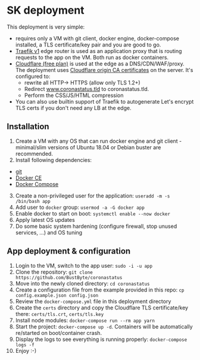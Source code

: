 # SK deployment

This deployment is very simple:
* requires only a VM with git client, docker engine, docker-compose installed, a TLS certificate/key pair and you are good to go.
* [Traefik v1](https://traefik.io/) edge router is used as an application proxy that is routing requests to the app on the VM. Both run as docker containers.
* [Cloudflare (free plan)](https://support.cloudflare.com/hc/en-us/articles/115000479507-Managing-Cloudflare-Origin-CA-certificates) is used at the edge as a DNS/CDN/WAF/proxy. The deployment uses [Cloudflare origin CA certificates](https://support.cloudflare.com/hc/en-us/articles/115000479507-Managing-Cloudflare-Origin-CA-certificates) on the server. It's configured to:
  * rewrite all HTTP-> HTTPS (allow only TLS 1.2+)
  * Redirect www.coronastatus.tld to coronastatus.tld.
  * Perform the CSS/JS/HTML compression
* You can also use builtin support of Traefik to autogenerate Let's encrypt TLS certs if you don't need any LB at the edge.

## Installation

1. Create a VM with any OS that can run docker engine and git client - minimal/slim versions of Ubuntu 18.04 or Debian buster are recommended.
2. Install following dependencies:
- [git](https://git-scm.com/downloads)
- [Docker CE](https://docs.docker.com/install/)
- [Docker Compose](https://docs.docker.com/compose/install/)
3. Create a non-privileged user for the application: `useradd -m -s /bin/bash app`
4. Add user to `docker` group: `usermod -a -G docker app`
5. Enable docker to start on boot: `systemctl enable --now docker`
6. Apply latest OS updates
7. Do some basic system hardening (configure firewall, stop unused services, ...) and OS tuning

## App deployment & configuration

1. Login to the VM, switch to the app user: `sudo -i -u app`
2. Clone the repository: `git clone https://github.com/BustByte/coronastatus`
3. Move into the newly cloned directory: `cd coronastatus`
4. Create a configuration file from the example provided in this repo: `cp config.example.json config.json`
5. Review the `docker-compose.yml` file in this deployment directory
6. Create the `certs` directory and copy the Cloudflare TLS certificate/key there: `certs/tls.crt`, `certs/tls.key`
7. Install node modules: `docker-compose run --rm app yarn`
8. Start the project: `docker-compose up -d`. Containers will be automatically re/started on boot/container crash.
9. Display the logs to see everything is running properly: `docker-compose logs -f`
10. Enjoy :-)
